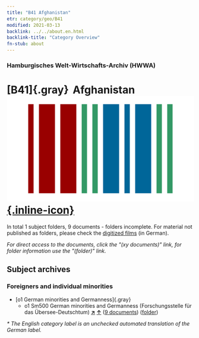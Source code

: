 ```yaml
---
title: "B41 Afghanistan"
etr: category/geo/B41
modified: 2021-03-13
backlink: ../../about.en.html
backlink-title: "Category Overview"
fn-stub: about
---
```


### Hamburgisches Welt-Wirtschafts-Archiv (HWWA)
# [B41]{.gray}&#8201; Afghanistan&#160; [![Wikidata item](/images/Wikidata-logo.svg){.inline-icon}](http://www.wikidata.org/entity/Q889)





In total 1 subject folders, 9 documents - folders incomplete.
For material not published as folders, please check the [digitized films](/film/h1_sh) (in German).

_For direct access to the documents, click the "(xy documents)" link, for folder information use the "(folder)" link._

## Subject archives



### Foreigners and individual minorities

- [o1 German minorities and Germanness]{.gray}
  - o1 Sm500 German minorities and Germanness (Forschungsstelle für das Übersee-Deutschtum) [**&nearr;**](../../../subject/i/145911/about.en.html "German minorities and Germanness (Forschungsstelle für das Übersee-Deutschtum) (all over the world)") [**&uarr;**](../../../subject/about.en.html#o1_Sm500 "Subject category system") (<a href="https://pm20.zbw.eu/dfgview/sh/141188,145911" title="about: Afghanistan : German minorities and Germanness (Forschungsstelle für das Übersee-Deutschtum)" target="_blank">9 documents</a>) ([folder](http://purl.org/pressemappe20/folder/sh/141188,145911))


_* The English category label is an unchecked automated translation of the German label._


